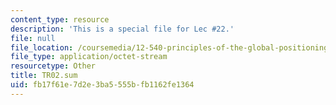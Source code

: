 ```yaml
---
content_type: resource
description: 'This is a special file for Lec #22.'
file: null
file_location: /coursemedia/12-540-principles-of-the-global-positioning-system-spring-2012/fb17f61e7d2e3ba5555bfb1162fe1364_TR02.sum
file_type: application/octet-stream
resourcetype: Other
title: TR02.sum
uid: fb17f61e-7d2e-3ba5-555b-fb1162fe1364
---
```

